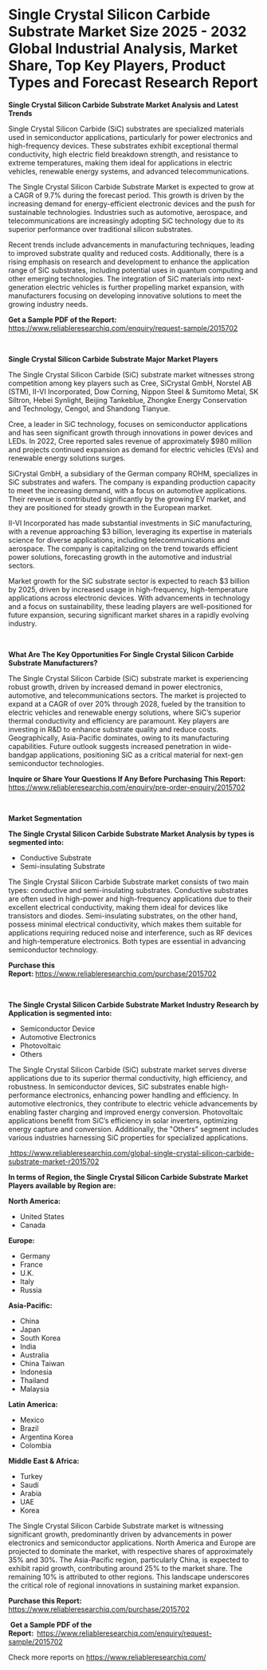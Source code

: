 <p><h1>Single Crystal Silicon Carbide Substrate Market Size 2025 - 2032 Global Industrial Analysis, Market Share, Top Key Players, Product Types and Forecast Research Report</h1></p><p><strong>Single Crystal Silicon Carbide Substrate Market Analysis and Latest Trends</strong></p>
<p><p>Single Crystal Silicon Carbide (SiC) substrates are specialized materials used in semiconductor applications, particularly for power electronics and high-frequency devices. These substrates exhibit exceptional thermal conductivity, high electric field breakdown strength, and resistance to extreme temperatures, making them ideal for applications in electric vehicles, renewable energy systems, and advanced telecommunications.</p><p>The Single Crystal Silicon Carbide Substrate Market is expected to grow at a CAGR of 9.7% during the forecast period. This growth is driven by the increasing demand for energy-efficient electronic devices and the push for sustainable technologies. Industries such as automotive, aerospace, and telecommunications are increasingly adopting SiC technology due to its superior performance over traditional silicon substrates.</p><p>Recent trends include advancements in manufacturing techniques, leading to improved substrate quality and reduced costs. Additionally, there is a rising emphasis on research and development to enhance the application range of SiC substrates, including potential uses in quantum computing and other emerging technologies. The integration of SiC materials into next-generation electric vehicles is further propelling market expansion, with manufacturers focusing on developing innovative solutions to meet the growing industry needs.</p></p>
<p><strong>Get a Sample PDF of the Report:&nbsp;</strong> <a href="https://www.reliableresearchiq.com/enquiry/request-sample/2015702?utm_campaign=3139&utm_medium=2&utm_source=Github&utm_content=ia&utm_term=29032025&utm_id=single-crystal-silicon-carbide-substrate">https://www.reliableresearchiq.com/enquiry/request-sample/2015702</a></p>
<p>&nbsp;</p>
<p><strong>Single Crystal Silicon Carbide Substrate Major Market Players</strong></p>
<p><p>The Single Crystal Silicon Carbide (SiC) substrate market witnesses strong competition among key players such as Cree, SiCrystal GmbH, Norstel AB (STM), II-VI Incorporated, Dow Corning, Nippon Steel & Sumitomo Metal, SK Siltron, Hebei Synlight, Beijing Tankeblue, Zhongke Energy Conservation and Technology, Cengol, and Shandong Tianyue. </p><p>Cree, a leader in SiC technology, focuses on semiconductor applications and has seen significant growth through innovations in power devices and LEDs. In 2022, Cree reported sales revenue of approximately $980 million and projects continued expansion as demand for electric vehicles (EVs) and renewable energy solutions surges.</p><p>SiCrystal GmbH, a subsidiary of the German company ROHM, specializes in SiC substrates and wafers. The company is expanding production capacity to meet the increasing demand, with a focus on automotive applications. Their revenue is contributed significantly by the growing EV market, and they are positioned for steady growth in the European market.</p><p>II-VI Incorporated has made substantial investments in SiC manufacturing, with a revenue approaching $3 billion, leveraging its expertise in materials science for diverse applications, including telecommunications and aerospace. The company is capitalizing on the trend towards efficient power solutions, forecasting growth in the automotive and industrial sectors.</p><p>Market growth for the SiC substrate sector is expected to reach $3 billion by 2025, driven by increased usage in high-frequency, high-temperature applications across electronic devices. With advancements in technology and a focus on sustainability, these leading players are well-positioned for future expansion, securing significant market shares in a rapidly evolving industry.</p></p>
<p>&nbsp;</p>
<p><strong>What Are The Key Opportunities For Single Crystal Silicon Carbide Substrate Manufacturers?</strong></p>
<p><p>The Single Crystal Silicon Carbide (SiC) substrate market is experiencing robust growth, driven by increased demand in power electronics, automotive, and telecommunications sectors. The market is projected to expand at a CAGR of over 20% through 2028, fueled by the transition to electric vehicles and renewable energy solutions, where SiC’s superior thermal conductivity and efficiency are paramount. Key players are investing in R&D to enhance substrate quality and reduce costs. Geographically, Asia-Pacific dominates, owing to its manufacturing capabilities. Future outlook suggests increased penetration in wide-bandgap applications, positioning SiC as a critical material for next-gen semiconductor technologies.</p></p>
<p><strong>Inquire or Share Your Questions If Any Before Purchasing This Report:</strong> <a href="https://www.reliableresearchiq.com/enquiry/pre-order-enquiry/2015702?utm_campaign=3139&utm_medium=2&utm_source=Github&utm_content=ia&utm_term=29032025&utm_id=single-crystal-silicon-carbide-substrate">https://www.reliableresearchiq.com/enquiry/pre-order-enquiry/2015702</a></p>
<p>&nbsp;</p>
<p><strong>Market Segmentation</strong></p>
<p><strong>The Single Crystal Silicon Carbide Substrate Market Analysis by types is segmented into:</strong></p>
<p><ul><li>Conductive Substrate</li><li>Semi-insulating Substrate</li></ul></p>
<p><p>The Single Crystal Silicon Carbide Substrate market consists of two main types: conductive and semi-insulating substrates. Conductive substrates are often used in high-power and high-frequency applications due to their excellent electrical conductivity, making them ideal for devices like transistors and diodes. Semi-insulating substrates, on the other hand, possess minimal electrical conductivity, which makes them suitable for applications requiring reduced noise and interference, such as RF devices and high-temperature electronics. Both types are essential in advancing semiconductor technology.</p></p>
<p><strong>Purchase this Report:&nbsp;</strong><a href="https://www.reliableresearchiq.com/purchase/2015702?utm_campaign=3139&utm_medium=2&utm_source=Github&utm_content=ia&utm_term=29032025&utm_id=single-crystal-silicon-carbide-substrate">https://www.reliableresearchiq.com/purchase/2015702</a></p>
<p>&nbsp;</p>
<p><strong>The Single Crystal Silicon Carbide Substrate Market Industry Research by Application is segmented into:</strong></p>
<p><ul><li>Semiconductor Device</li><li>Automotive Electronics</li><li>Photovoltaic</li><li>Others</li></ul></p>
<p><p>The Single Crystal Silicon Carbide (SiC) substrate market serves diverse applications due to its superior thermal conductivity, high efficiency, and robustness. In semiconductor devices, SiC substrates enable high-performance electronics, enhancing power handling and efficiency. In automotive electronics, they contribute to electric vehicle advancements by enabling faster charging and improved energy conversion. Photovoltaic applications benefit from SiC’s efficiency in solar inverters, optimizing energy capture and conversion. Additionally, the "Others" segment includes various industries harnessing SiC properties for specialized applications.</p></p>
<p><a href="https://www.reliableresearchiq.com/global-single-crystal-silicon-carbide-substrate-market-r2015702?utm_campaign=3139&utm_medium=2&utm_source=Github&utm_content=ia&utm_term=29032025&utm_id=single-crystal-silicon-carbide-substrate">&nbsp;https://www.reliableresearchiq.com/global-single-crystal-silicon-carbide-substrate-market-r2015702</a></p>
<p><strong>In terms of Region, the Single Crystal Silicon Carbide Substrate Market Players available by Region are:</strong></p>
<p>
    <p> <strong> North America: </strong>
        <ul>
            <li>United States</li>
            <li>Canada</li>
        </ul>
        </p> 
    <p> <strong> Europe: </strong>
        <ul>
            <li>Germany</li>
            <li>France</li>
            <li>U.K.</li>
            <li>Italy</li>
            <li>Russia</li>
        </ul>
        </p> 
    <p> <strong> Asia-Pacific: </strong>
        <ul>
            <li>China</li>
            <li>Japan</li>
            <li>South Korea</li>
            <li>India</li>
            <li>Australia</li>
            <li>China Taiwan</li>
            <li>Indonesia</li>
            <li>Thailand</li>
            <li>Malaysia</li>
        </ul>
        </p> 
    <p> <strong> Latin America: </strong>
        <ul>
            <li>Mexico</li>
            <li>Brazil</li>
            <li>Argentina Korea</li>
            <li>Colombia</li>
        </ul>
        </p> 
    <p> <strong> Middle East & Africa: </strong>
        <ul>
            <li>Turkey</li>
            <li>Saudi</li>
            <li>Arabia</li>
            <li>UAE</li>
            <li>Korea</li>
        </ul>
    </p>
    </p>
<p><p>The Single Crystal Silicon Carbide Substrate market is witnessing significant growth, predominantly driven by advancements in power electronics and semiconductor applications. North America and Europe are projected to dominate the market, with respective shares of approximately 35% and 30%. The Asia-Pacific region, particularly China, is expected to exhibit rapid growth, contributing around 25% to the market share. The remaining 10% is attributed to other regions. This landscape underscores the critical role of regional innovations in sustaining market expansion.</p></p>
<p><strong>Purchase this Report: </strong><a href="https://www.reliableresearchiq.com/purchase/2015702?utm_campaign=3139&utm_medium=2&utm_source=Github&utm_content=ia&utm_term=29032025&utm_id=single-crystal-silicon-carbide-substrate">https://www.reliableresearchiq.com/purchase/2015702</a></p>
<p>&nbsp;<strong>Get a Sample PDF of the Report:&nbsp;&nbsp;</strong><a href="https://www.reliableresearchiq.com/enquiry/request-sample/2015702?utm_campaign=3139&utm_medium=2&utm_source=Github&utm_content=ia&utm_term=29032025&utm_id=single-crystal-silicon-carbide-substrate">https://www.reliableresearchiq.com/enquiry/request-sample/2015702</a></p>
<p><strong></strong></p>
<p>Check more reports on <a href="https://www.reliableresearchiq.com/?utm_campaign=3139&utm_medium=2&utm_source=Github&utm_content=ia&utm_term=29032025&utm_id=single-crystal-silicon-carbide-substrate">https://www.reliableresearchiq.com/</a></p>